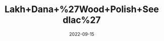 ---
title: 'Lakh+Dana+%27Wood+Polish+Seedlac%27'
date: '2022-09-15' 
metatag: '' 
inventory: '0' 
draft: false 
# meta description 
shortDescripton: ''
description: 'Seed'
longdescription: ''
featured: True
# product Price
price: '60.0'
# Product Short Description
shortDescription: ''
productID: '4BAFBA5E-982C-ED11-9968-005056B3A416'
type: 'products'
category: 'Seed' 
thumnailproduct: 'https://aminsaddiquidawakhana.eralive.net/images/products/4BAFBA5E-982C-ED11-9968-005056B3A4161.png' 
images:
  - image: 'images/products/4BAFBA5E-982C-ED11-9968-005056B3A4161.png'  
Variants:
---